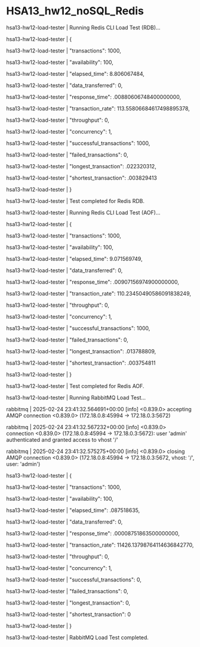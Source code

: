 # HSA13_hw12_noSQL_Redis

hsa13-hw12-load-tester  | Running Redis CLI Load Test (RDB)...

hsa13-hw12-load-tester  | {

hsa13-hw12-load-tester  |   "transactions": 1000,

hsa13-hw12-load-tester  |   "availability": 100,

hsa13-hw12-load-tester  |   "elapsed_time": 8.806067484,

hsa13-hw12-load-tester  |   "data_transferred": 0,

hsa13-hw12-load-tester  |   "response_time": .00880606748400000000,

hsa13-hw12-load-tester  |   "transaction_rate": 113.55806684617498895378,

hsa13-hw12-load-tester  |   "throughput": 0,

hsa13-hw12-load-tester  |   "concurrency": 1,

hsa13-hw12-load-tester  |   "successful_transactions": 1000,

hsa13-hw12-load-tester  |   "failed_transactions": 0,

hsa13-hw12-load-tester  |   "longest_transaction": .022320312,

hsa13-hw12-load-tester  |   "shortest_transaction": .003829413

hsa13-hw12-load-tester  | }

hsa13-hw12-load-tester  | Test completed for Redis RDB.




hsa13-hw12-load-tester  | Running Redis CLI Load Test (AOF)...

hsa13-hw12-load-tester  | {

hsa13-hw12-load-tester  |   "transactions": 1000,

hsa13-hw12-load-tester  |   "availability": 100,

hsa13-hw12-load-tester  |   "elapsed_time": 9.071569749,

hsa13-hw12-load-tester  |   "data_transferred": 0,

hsa13-hw12-load-tester  |   "response_time": .00907156974900000000,

hsa13-hw12-load-tester  |   "transaction_rate": 110.23450490586091838249,

hsa13-hw12-load-tester  |   "throughput": 0,

hsa13-hw12-load-tester  |   "concurrency": 1,

hsa13-hw12-load-tester  |   "successful_transactions": 1000,

hsa13-hw12-load-tester  |   "failed_transactions": 0,

hsa13-hw12-load-tester  |   "longest_transaction": .013788809,

hsa13-hw12-load-tester  |   "shortest_transaction": .003754811

hsa13-hw12-load-tester  | }

hsa13-hw12-load-tester  | Test completed for Redis AOF.




hsa13-hw12-load-tester  | Running RabbitMQ Load Test...

rabbitmq                | 2025-02-24 23:41:32.564691+00:00 [info] <0.839.0> accepting AMQP connection <0.839.0> (172.18.0.8:45994 -> 172.18.0.3:5672)

rabbitmq                | 2025-02-24 23:41:32.567232+00:00 [info] <0.839.0> connection <0.839.0> (172.18.0.8:45994 -> 172.18.0.3:5672): user 'admin' authenticated and 
granted access to vhost '/'

rabbitmq                | 2025-02-24 23:41:32.575275+00:00 [info] <0.839.0> closing AMQP connection <0.839.0> (172.18.0.8:45994 -> 172.18.0.3:5672, vhost: '/', user: 'admin')

hsa13-hw12-load-tester  | {

hsa13-hw12-load-tester  |   "transactions": 1000,

hsa13-hw12-load-tester  |   "availability": 100,

hsa13-hw12-load-tester  |   "elapsed_time": .087518635,

hsa13-hw12-load-tester  |   "data_transferred": 0,

hsa13-hw12-load-tester  |   "response_time": .00008751863500000000,

hsa13-hw12-load-tester  |   "transaction_rate": 11426.13798764114636842770,

hsa13-hw12-load-tester  |   "throughput": 0,

hsa13-hw12-load-tester  |   "concurrency": 1,

hsa13-hw12-load-tester  |   "successful_transactions": 0,

hsa13-hw12-load-tester  |   "failed_transactions": 0,

hsa13-hw12-load-tester  |   "longest_transaction": 0,

hsa13-hw12-load-tester  |   "shortest_transaction": 0

hsa13-hw12-load-tester  | }

hsa13-hw12-load-tester  | RabbitMQ Load Test completed.



